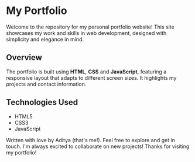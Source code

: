 # My Portfolio

Welcome to the repository for my personal portfolio website! This site showcases my work and skills in web development, designed with simplicity and elegance in mind.

## Overview

The portfolio is built using **HTML**, **CSS** and **JavaScript**, featuring a responsive layout that adapts to different screen sizes. It highlights my projects and contact information.

## Technologies Used

- HTML5
- CSS3
- JavaScript


Written with  love by Aditya (that's me!). Feel free to explore and get in touch.  I'm always excited to collaborate on new projects! Thanks  for visiting my portfolio! 